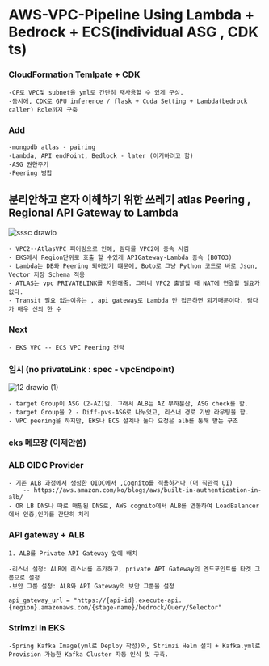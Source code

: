 # AWS-VPC-Pipeline Using Lambda + Bedrock + ECS(individual ASG , CDK ts)

### CloudFormation Temlpate + CDK 
    -CF로 VPC및 subnet을 yml로 간단히 재사용할 수 있게 구성.
    -동시에, CDK로 GPU inference / flask + Cuda Setting + Lambda(bedrock caller) Role까지 구축

### Add
    -mongodb atlas - pairing
    -Lambda, API endPoint, Bedlock - later (이거하려고 함)
    -ASG 권한주기
    -Peering 병합

## 분리안하고 혼자 이해하기 위한 쓰레기 atlas Peering , Regional API Gateway to Lambda


![sssc drawio](https://github.com/user-attachments/assets/09031b17-c41f-4869-850b-d5fa5152b2c2)

    - VPC2--AtlasVPC 피어링으로 인해, 람다를 VPC2에 종속 시킴
    - EKS에서 Region단위로 호출 할 수있게 APIGateway-Lambda 종속 (BOTO3)
    - Lambda는 DB와 Peering 되어있기 떄문에, Boto로 그냥 Python 코드로 바로 Json, Vector 저장 Schema 적용
    - ATLAS는 vpc PRIVATELINK를 지원해줌. 그러니 VPC2 출발할 때 NAT에 연결할 필요가 없다.
    - Transit 필요 없는이유는 , api gateway로 Lambda 만 접근하면 되기때문이다. 람다가 매우 신의 한 수

### Next
    - EKS VPC -- ECS VPC Peering 전략 


### 임시 (no privateLink : spec - vpcEndpoint)

![12 drawio (1)](https://github.com/user-attachments/assets/d093e962-2ede-4760-9a72-837fd57bdfc4)



    - target Group이 ASG (2-AZ)임. 그래서 ALB는 AZ 부하분산, ASG check를 함.
    - target Group을 2 - Diff-pvs-ASG로 나누었고, 리스너 경로 기반 라우팅을 함.
    - VPC peering을 하지만, EKS나 ECS 설계나 둘다 요청은 alb를 통해 받는 구조
    

### eks 메모장 (이제안씀)



### ALB OIDC Provider
    - 기존 ALB 과정에서 생성한 OIDC에서 ,Cognito를 적용하거나 (더 직관적 UI)
        -- https://aws.amazon.com/ko/blogs/aws/built-in-authentication-in-alb/
    - OR LB DNS나 따로 매핑된 DNS로, AWS cognito에서 ALB를 연동하여 LoadBalancer에서 인증,인가를 간단히 처리

### API gateway + ALB
    1. ALB를 Private API Gateway 앞에 배치
    
    -리스너 설정: ALB에 리스너를 추가하고, private API Gateway의 엔드포인트를 타겟 그룹으로 설정
    -보안 그룹 설정: ALB와 API Gateway의 보안 그룹을 설정
    
    api_gateway_url = "https://{api-id}.execute-api.{region}.amazonaws.com/{stage-name}/bedrock/Query/Selector"  


### Strimzi in EKS
    -Spring Kafka Image(yml로 Deploy 작성)와, Strimzi Helm 설치 + Kafka.yml로 Provision 가능한 Kafka Cluster 자동 인식 및 구축.


